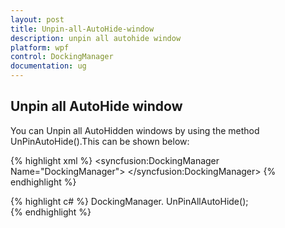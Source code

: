 ```yaml
---
layout: post
title: Unpin-all-AutoHide-window
description: unpin all autohide window
platform: wpf
control: DockingManager
documentation: ug
---
```


## Unpin all AutoHide window

You can Unpin all AutoHidden windows by using the method UnPinAutoHide().This can be shown below:


{% highlight xml %}
  <syncfusion:DockingManager Name="DockingManager"> 
  <Grid syncfusion:DockingManager.State="AutoHidden"/> 
  <Grid syncfusion:DockingManager.State="AutoHidden"/> 
  <Grid syncfusion:DockingManager.State="AutoHidden"/> 
  <Grid syncfusion:DockingManager.State="AutoHidden"/> 
  </syncfusion:DockingManager>
{% endhighlight %}

{% highlight c# %}
DockingManager. UnPinAllAutoHide();  
{% endhighlight %}


